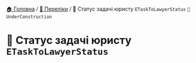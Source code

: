 ﻿[🏠 Головна](../README.MD) / [🎲 Переліки](./README.MD) / 🎲 Статус задачі юристу `ETaskToLawyerStatus` `🚧 UnderConstruction`

# 🎲 Статус задачі юристу `ETaskToLawyerStatus`